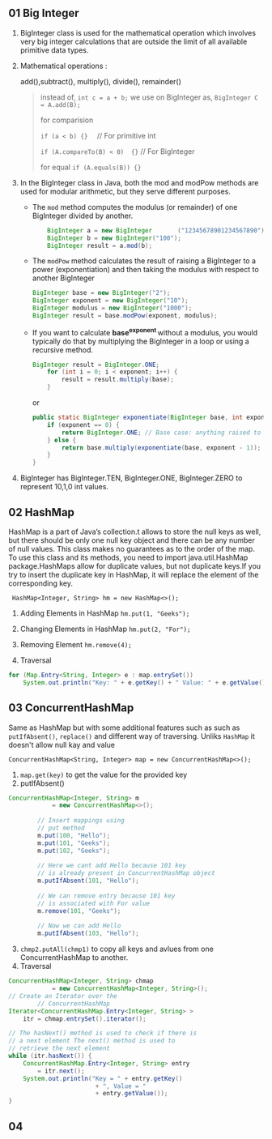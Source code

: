 ## 01 Big Integer
1. BigInteger class is used for the mathematical operation which involves very big integer calculations that are outside the limit of all available primitive data types.
2. Mathematical operations :
    
    add(),subtract(), multiply(), divide(), remainder() 

    >instead of,
    >`int c = a + b;`
    >we use on BigInteger as,
    >`BigInteger C = A.add(B);`
    >
    >for comparision
    >
    >`if (a < b) {}  `       // For primitive int
    >
    >`if (A.compareTo(B) < 0)  {}` // For BigInteger 
    >
    > for equal
    > `if (A.equals(B)) {}`
    >
    
3. In the BigInteger class in Java, both the mod and modPow methods are used for modular arithmetic, but they serve different purposes.
    * The `mod` method computes the modulus (or remainder) of one BigInteger divided by another.
        ```java
            BigInteger a = new BigInteger       ("12345678901234567890");
            BigInteger b = new BigInteger("100");
            BigInteger result = a.mod(b);
        ```
    * The `modPow` method calculates the result of raising a BigInteger to a power (exponentiation) and then taking the modulus with respect to another BigInteger
        ```java
        BigInteger base = new BigInteger("2");
        BigInteger exponent = new BigInteger("10");
        BigInteger modulus = new BigInteger("1000");
        BigInteger result = base.modPow(exponent, modulus);
        ````
    *  If you want to calculate __base<sup>exponent </sup>__  without a modulus, you would typically do that by multiplying the BigInteger in a loop or using a recursive method.
        ```java
        BigInteger result = BigInteger.ONE;
            for (int i = 0; i < exponent; i++) {
                result = result.multiply(base);
            }
        ```
        or
        ```java
        public static BigInteger exponentiate(BigInteger base, int exponent) {
            if (exponent == 0) {
                return BigInteger.ONE; // Base case: anything raised to the power of 0 is 1
            } else {
                return base.multiply(exponentiate(base, exponent - 1));
            }
        }
        ```

4. BigInteger has BigInteger.TEN, BigInteger.ONE, BigInteger.ZERO to represent 10,1,0 int values.

## 02 HashMap

HashMap is a part of Java’s collection.t allows to store the null keys as well, but there should be only one null key object and there can be any number of null values. This class makes no guarantees as to the order of the map. To use this class and its methods, you need to import java.util.HashMap package.HashMaps allow for duplicate values, but not duplicate keys.If you try to insert the duplicate key in HashMap, it will replace the element of the corresponding key. 

` HashMap<Integer, String> hm = new HashMap<>();`

1.  Adding Elements in HashMap
  ```hm.put(1, "Geeks");```

2. Changing Elements in HashMap
`hm.put(2, "For");`

3. Removing Element
 `hm.remove(4);`

4. Traversal
```java
for (Map.Entry<String, Integer> e : map.entrySet())
    System.out.println("Key: " + e.getKey() + " Value: " + e.getValue()); 
```

## 03 ConcurrentHashMap
Same as HashMap but with some additional features such as such as `putIfAbsent()`, `replace()` and different way of traversing. Unliks `HashMap` it doesn't allow null kay and value

`ConcurrentHashMap<String, Integer> map = new ConcurrentHashMap<>();
`

1. `map.get(key)` to get the value for the provided key
2. putIfAbsent()
```java
ConcurrentHashMap<Integer, String> m
            = new ConcurrentHashMap<>();
 
        // Insert mappings using
        // put method
        m.put(100, "Hello");
        m.put(101, "Geeks");
        m.put(102, "Geeks");
 
        // Here we cant add Hello because 101 key
        // is already present in ConcurrentHashMap object
        m.putIfAbsent(101, "Hello");
 
        // We can remove entry because 101 key
        // is associated with For value
        m.remove(101, "Geeks");
 
        // Now we can add Hello
        m.putIfAbsent(103, "Hello");
```
3. `chmp2.putAll(chmp1)` to copy all keys and avlues from one ConcurrentHashMap to another.
4. Traversal
```java
ConcurrentHashMap<Integer, String> chmap
            = new ConcurrentHashMap<Integer, String>();
// Create an Iterator over the
        // ConcurrentHashMap
Iterator<ConcurrentHashMap.Entry<Integer, String> >
    itr = chmap.entrySet().iterator();

// The hasNext() method is used to check if there is
// a next element The next() method is used to
// retrieve the next element
while (itr.hasNext()) {
    ConcurrentHashMap.Entry<Integer, String> entry
        = itr.next();
    System.out.println("Key = " + entry.getKey()
                        + ", Value = "
                        + entry.getValue());
}
```
## 04 
